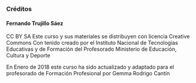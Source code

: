 ### Créditos

#### Fernando Trujillo Sáez

CC BY SA Este curso y sus materiales se distribuyen con licencia Creative Commons Con tenido creado por el Instituto Nacional de Tecnologías Educativas y de Formación del Profesorado Ministerio de Educación, Cultura y Deporte

En Enero de 2018 este curso ha sido actualizado y adaptado para el profesorado de Formación Profesional por Gemma Rodrigo Cantín